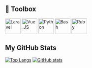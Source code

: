 ## 🧰 Toolbox
<img src="https://cdn.worldvectorlogo.com/logos/laravel-1.svg" alt="Laravel" width="50" height="50"/> <img src="https://cdn.worldvectorlogo.com/logos/vue-js-1.svg" alt="Vue.JS" width="50" height="50"/> <img src="https://cdn.worldvectorlogo.com/logos/python-5.svg" alt="Python" width="50" height="50"/> <img src="https://cdn.worldvectorlogo.com/logos/bash-1.svg" alt="Bash" width="50" height="50"/> <img src="https://cdn.worldvectorlogo.com/logos/ruby.svg" alt="Ruby" width="50" height="50"/>

## My GitHub Stats

[![Top Langs](https://github-readme-stats.vercel.app/api/top-langs/?username=Mvzundert&hide=java,html,css&theme=synthwave)](https://github.com/anuraghazra/github-readme-stats) [![GitHub stats](https://github-readme-stats.vercel.app/api?username=Mvzundert&theme=synthwave)](https://github.com/anuraghazra/github-readme-stats)


<!--
# Hi there 👋

## 🔭 I’m currently working on ...
## 🌱 I’m currently learning ...
## 💬 Ask me about ...
## 📫 How to reach me: ...
## ⚡ Fun fact: ...
-->


